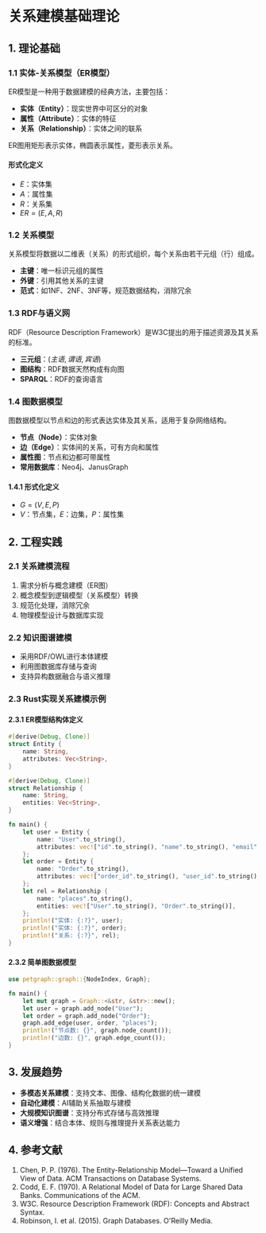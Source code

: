 # 关系建模基础理论

## 1. 理论基础

### 1.1 实体-关系模型（ER模型）

ER模型是一种用于数据建模的经典方法，主要包括：

- **实体（Entity）**：现实世界中可区分的对象
- **属性（Attribute）**：实体的特征
- **关系（Relationship）**：实体之间的联系

ER图用矩形表示实体，椭圆表示属性，菱形表示关系。

#### 形式化定义

- $E$：实体集
- $A$：属性集
- $R$：关系集
- $ER = (E, A, R)$

### 1.2 关系模型

关系模型将数据以二维表（关系）的形式组织，每个关系由若干元组（行）组成。

- **主键**：唯一标识元组的属性
- **外键**：引用其他关系的主键
- **范式**：如1NF、2NF、3NF等，规范数据结构，消除冗余

### 1.3 RDF与语义网

RDF（Resource Description Framework）是W3C提出的用于描述资源及其关系的标准。

- **三元组**：$(主语, 谓语, 宾语)$
- **图结构**：RDF数据天然构成有向图
- **SPARQL**：RDF的查询语言

### 1.4 图数据模型

图数据模型以节点和边的形式表达实体及其关系，适用于复杂网络结构。

- **节点（Node）**：实体对象
- **边（Edge）**：实体间的关系，可有方向和属性
- **属性图**：节点和边都可带属性
- **常用数据库**：Neo4j、JanusGraph

#### 1.4.1 形式化定义

- $G = (V, E, P)$
- $V$：节点集，$E$：边集，$P$：属性集

## 2. 工程实践

### 2.1 关系建模流程

1. 需求分析与概念建模（ER图）
2. 概念模型到逻辑模型（关系模型）转换
3. 规范化处理，消除冗余
4. 物理模型设计与数据库实现

### 2.2 知识图谱建模

- 采用RDF/OWL进行本体建模
- 利用图数据库存储与查询
- 支持异构数据融合与语义推理

### 2.3 Rust实现关系建模示例

#### 2.3.1 ER模型结构体定义

```rust
#[derive(Debug, Clone)]
struct Entity {
    name: String,
    attributes: Vec<String>,
}

#[derive(Debug, Clone)]
struct Relationship {
    name: String,
    entities: Vec<String>,
}

fn main() {
    let user = Entity {
        name: "User".to_string(),
        attributes: vec!["id".to_string(), "name".to_string(), "email".to_string()],
    };
    let order = Entity {
        name: "Order".to_string(),
        attributes: vec!["order_id".to_string(), "user_id".to_string(), "amount".to_string()],
    };
    let rel = Relationship {
        name: "places".to_string(),
        entities: vec!["User".to_string(), "Order".to_string()],
    };
    println!("实体: {:?}", user);
    println!("实体: {:?}", order);
    println!("关系: {:?}", rel);
}
```

#### 2.3.2 简单图数据模型

```rust
use petgraph::graph::{NodeIndex, Graph};

fn main() {
    let mut graph = Graph::<&str, &str>::new();
    let user = graph.add_node("User");
    let order = graph.add_node("Order");
    graph.add_edge(user, order, "places");
    println!("节点数: {}", graph.node_count());
    println!("边数: {}", graph.edge_count());
}
```

## 3. 发展趋势

- **多模态关系建模**：支持文本、图像、结构化数据的统一建模
- **自动化建模**：AI辅助关系抽取与建模
- **大规模知识图谱**：支持分布式存储与高效推理
- **语义增强**：结合本体、规则与推理提升关系表达能力

## 4. 参考文献

1. Chen, P. P. (1976). The Entity-Relationship Model—Toward a Unified View of Data. ACM Transactions on Database Systems.
2. Codd, E. F. (1970). A Relational Model of Data for Large Shared Data Banks. Communications of the ACM.
3. W3C. Resource Description Framework (RDF): Concepts and Abstract Syntax.
4. Robinson, I. et al. (2015). Graph Databases. O'Reilly Media.
